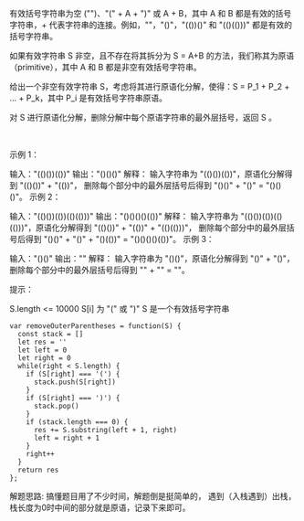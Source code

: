 有效括号字符串为空 ("")、"(" + A + ")" 或 A + B，其中 A 和 B 都是有效的括号字符串，+ 代表字符串的连接。例如，""，"()"，"(())()" 和 "(()(()))" 都是有效的括号字符串。

如果有效字符串 S 非空，且不存在将其拆分为 S = A+B 的方法，我们称其为原语（primitive），其中 A 和 B 都是非空有效括号字符串。

给出一个非空有效字符串 S，考虑将其进行原语化分解，使得：S = P_1 + P_2 + ... + P_k，其中 P_i 是有效括号字符串原语。

对 S 进行原语化分解，删除分解中每个原语字符串的最外层括号，返回 S 。

 

示例 1：

输入："(()())(())"
输出："()()()"
解释：
输入字符串为 "(()())(())"，原语化分解得到 "(()())" + "(())"，
删除每个部分中的最外层括号后得到 "()()" + "()" = "()()()"。
示例 2：

输入："(()())(())(()(()))"
输出："()()()()(())"
解释：
输入字符串为 "(()())(())(()(()))"，原语化分解得到 "(()())" + "(())" + "(()(()))"，
删除每个部分中的最外层括号后得到 "()()" + "()" + "()(())" = "()()()()(())"。
示例 3：

输入："()()"
输出：""
解释：
输入字符串为 "()()"，原语化分解得到 "()" + "()"，
删除每个部分中的最外层括号后得到 "" + "" = ""。
 

提示：

S.length <= 10000
S[i] 为 "(" 或 ")"
S 是一个有效括号字符串

```
var removeOuterParentheses = function(S) {
  const stack = []
  let res = ''
  let left = 0
  let right = 0
  while(right < S.length) {
    if (S[right] === '(') {
      stack.push(S[right])
    }
    if (S[right] === ')') {
      stack.pop()
    }
    if (stack.length === 0) {
      res += S.substring(left + 1, right)
      left = right + 1
    }
    right++
  }
  return res
};
```

解题思路: 搞懂题目用了不少时间，解题倒是挺简单的， 遇到（入栈遇到）出栈，栈长度为0时中间的部分就是原语，记录下来即可。